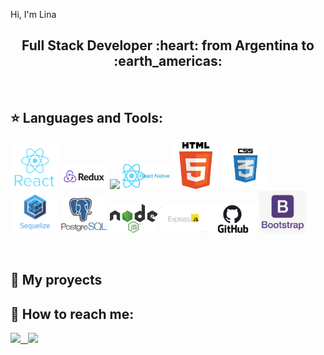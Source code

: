 Hi, I'm Lina

<h2 align="center">
Full Stack Developer :heart: from Argentina to :earth_americas:
</h2>

&nbsp;&nbsp;

## :star: Languages and Tools:

<p>
  <code><img width="15%" src="https://github.com/linamikaela21/linamikaela21/blob/main/images/react.png"></code>
  <code><img width="15%" src="https://github.com/linamikaela21/linamikaela21/blob/main/images/redux.png"></code>
  <code><img width="15%" src="https://github.com/WanCirone/wancirone/blob/main/logos/images/javascript.png"></code>
  <code><img width="15%" src="https://github.com/linamikaela21/linamikaela21/blob/main/images/reactNative.png"></code>
  <code><img width="15%" src="https://github.com/linamikaela21/linamikaela21/blob/main/images/html.png"></code>
  <code><img width="15%" src="https://github.com/linamikaela21/linamikaela21/blob/main/images/css.png"></code>
  <br />
  <code><img width="15%" src="https://github.com/linamikaela21/linamikaela21/blob/main/images/sequelize.png"></code>
  <code><img width="15%" src="https://github.com/linamikaela21/linamikaela21/blob/main/images/postgresql.png"></code>
  <code><img width="15%" src="https://github.com/linamikaela21/linamikaela21/blob/main/images/nodejs.png"></code>
  <code><img width="15%" src="https://github.com/linamikaela21/linamikaela21/blob/main/images/express.jpeg"></code>
  <code><img width="15%" src="https://github.com/linamikaela21/linamikaela21/blob/main/images/github.jpg"></code>
  <code><img width="15%" src="https://github.com/linamikaela21/linamikaela21/blob/main/images/bootstrap.png"></code>
  <br />
</p>

&nbsp;

## :pushpin: My proyects


## :paperclip: How to reach me:
<span >
<a href="https://www.linkedin.com/in/lina-mikaela-gutierrez-arribas/" ><img width="5%" src="https://github.com/linamikaela21/images/linamikaela21/blob/main/linkedin.jpg"> &nbsp;
<a href="mailto:mikaelagutierrezarribas@gmail.com" ><img width="5%" src="https://github.com/linamikaela21/linamikaela21/blob/main/gmail.png">
</span>

